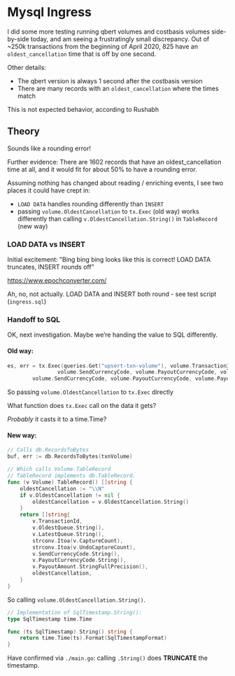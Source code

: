 # Mysql Ingress

I did some more testing running qbert volumes and costbasis volumes side-by-side today, and am seeing a frustratingly small discrepancy. Out of ~250k transactions from the beginning of April 2020, 825 have an `oldest_cancellation` time that is off by one second.

Other details:
- The qbert version is always 1 second after the costbasis version
- There are many records with an `oldest_cancellation` where the times match

This is not expected behavior, according to Rushabh

## Theory
Sounds like a rounding error!

Further evidence: There are 1602 records that have an oldest_cancellation time at all, and it would fit for about 50% to have a rounding error.

Assuming nothing has changed about reading / enriching events, I see two places it could have crept in:

- `LOAD DATA` handles rounding differently than `INSERT`
- passing `volume.OldestCancellation` to `tx.Exec` (old way) works differently than calling `v.OldestCancellation.String()` in `TableRecord` (new way)

### LOAD DATA vs INSERT

Initial excitement: "Bing bing bing looks like this is correct! LOAD DATA truncates, INSERT rounds off"

https://www.epochconverter.com/

Ah, no, not actually. LOAD DATA and INSERT both round - see test script (`ingress.sql`)

### Handoff to SQL

OK, next investigation. Maybe we’re handing the value to SQL differently.

#### Old way:

```go
es, err = tx.Exec(queries.Get("upsert-txn-volume"), volume.TransactionId, volume.OldestQueue, volume.LatestQueue, volume.CaptureCount, volume.UndoCaptureCount,
				volume.SendCurrencyCode, volume.PayoutCurrencyCode, volume.PayoutAmount, volume.OldestCancellation, volume.LatestQueue, volume.CaptureCount, volume.UndoCaptureCount,
        volume.SendCurrencyCode, volume.PayoutCurrencyCode, volume.PayoutAmount, volume.OldestCancellation)
```

So passing `volume.OldestCancellation` to `tx.Exec` directly

What function does `tx.Exec` call on the data it gets?

*Probably* it casts it to a time.Time?

#### New way:

```go
// Calls db.RecordsToBytes
buf, err := db.RecordsToBytes(txnVolume)

// Which calls Volume.TableRecord
// TableRecord implements db.TableRecord.
func (v Volume) TableRecord() []string {
	oldestCancellation := "\\N"
	if v.OldestCancellation != nil {
		oldestCancellation = v.OldestCancellation.String()
	}
	return []string{
		v.TransactionId,
		v.OldestQueue.String(),
		v.LatestQueue.String(),
		strconv.Itoa(v.CaptureCount),
		strconv.Itoa(v.UndoCaptureCount),
		v.SendCurrencyCode.String(),
		v.PayoutCurrencyCode.String(),
		v.PayoutAmount.StringFullPrecision(),
		oldestCancellation,
	}
}
```

So calling `volume.OldestCancellation.String()`.

```go
// Implementation of SqlTimestamp.String():
type SqlTimestamp time.Time

func (ts SqlTimestamp) String() string {
	return time.Time(ts).Format(SqlTimestampFormat)
}
```

Have confirmed via `./main.go`: calling `.String()` does **TRUNCATE** the timestamp.
